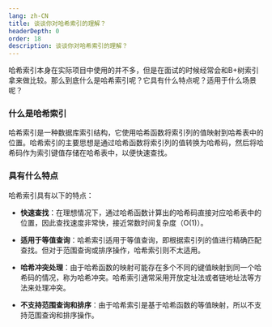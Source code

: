 ```yaml
---
lang: zh-CN
title: 谈谈你对哈希索引的理解？
headerDepth: 0
order: 18
description: 谈谈你对哈希索引的理解？
---
```


哈希索引本身在实际项目中使用的并不多，但是在面试的时候经常会和B+树索引拿来做比较。那么到底什么是哈希索引呢？它具有什么特点呢？适用于什么场景呢？



### 什么是哈希索引

哈希索引是一种数据库索引结构，它使用哈希函数将索引列的值映射到哈希表中的位置。哈希索引的主要思想是通过哈希函数将索引列的值转换为哈希码，然后将哈希码作为索引键值存储在哈希表中，以便快速查找。



### 具有什么特点

哈希索引具有以下的特点：

- **快速查找**：在理想情况下，通过哈希函数计算出的哈希码直接对应哈希表中的位置，因此查找速度非常快，接近常数时间复杂度（O(1)）。

- **适用于等值查询**：哈希索引适用于等值查询，即根据索引列的值进行精确匹配查找。但对于范围查询或排序操作，哈希索引则不太适用。

- **哈希冲突处理**：由于哈希函数的映射可能存在多个不同的键值映射到同一个哈希码的情况，称为哈希冲突。哈希索引通常采用开放定址法或者链地址法等方法来处理冲突。

- **不支持范围查询和排序**：由于哈希索引是基于哈希函数的等值映射，所以不支持范围查询和排序操作。

















